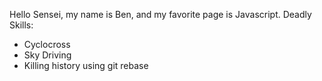 Hello Sensei, my name is Ben, and my favorite page is Javascript. 
Deadly Skills:
* Cyclocross
* Sky Driving
* Killing history using git rebase

